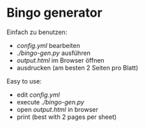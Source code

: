 # Bingo generator

Einfach zu benutzen:

 + _config.yml_ bearbeiten
 + _./bingo-gen.py_ ausführen
 + _output.html_ im Browser öffnen
 + ausdrucken (am besten 2 Seiten pro Blatt)

Easy to use:
 + edit _config.yml_
 + execute _./bingo-gen.py_
 + open _output.html_ in browser
 + print (best with 2 pages per sheet)